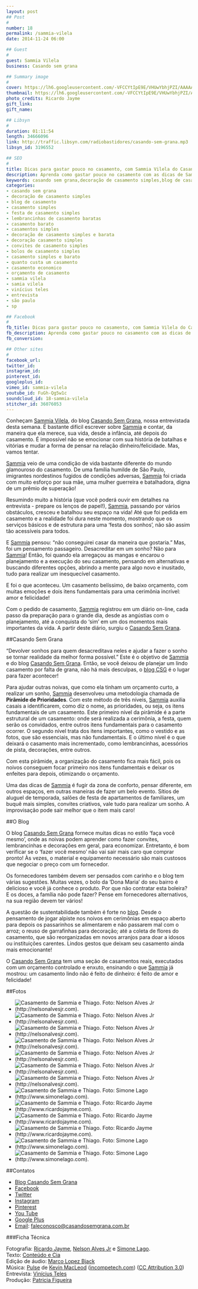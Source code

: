 ```yaml
---
layout: post
## Post
#
number: 18
permalink: /sammia-vilela 
date: 2014-11-24 06:00

## Guest
#
guest: Sammia Vilela
business: Casando sem grana

## Summary image
#
cover: https://lh6.googleusercontent.com/-VFCCYtIpE9E/VHUwYbhjPZI/AAAAAAAABQQ/9GqPVI_Otlg/s800/sammia-vilela-e-thiago.jpg
thumbnail: https://lh6.googleusercontent.com/-VFCCYtIpE9E/VHUwYbhjPZI/AAAAAAAABQQ/9GqPVI_Otlg/s800/sammia-vilela-e-thiago.jpg
photo_credits: Ricardo Jayme
gift_link: 
gift_name: 

## Libsyn
#
duration: 01:11:54
length: 34666096
link: http://traffic.libsyn.com/radiobastidores/casando-sem-grana.mp3
libsyn_id: 3196552

## SEO
#
title: Dicas para gastar pouco no casamento, com Sammia Vilela do Casando Sem Grana
description: Aprenda como gastar pouco no casamento com as dicas de Sammia Vilela do blog Casando Sem Grana.
keywords: casando sem grana,decoração de casamento simples,blog de casamento,casamento simples,festa de casamento simples,lembrancinhas de casamento baratas,casamento barato,casamentos simples,decoração de casamento simples e barata,decoração casamento simples,convites de casamento simples,bolos de casamento simples,casamento simples e barato,quanto custa um casamento,casamento economico,orçamento de casamento,sammia vilela,samia vilela,vinícius teles,entrevista,são paulo,sp
categories:
- casando sem grana
- decoração de casamento simples
- blog de casamento
- casamento simples
- festa de casamento simples
- lembrancinhas de casamento baratas
- casamento barato
- casamentos simples
- decoração de casamento simples e barata
- decoração casamento simples
- convites de casamento simples
- bolos de casamento simples
- casamento simples e barato
- quanto custa um casamento
- casamento economico
- orçamento de casamento
- sammia vilela
- samia vilela
- vinícius teles
- entrevista
- são paulo
- sp

## Facebook
#
fb_title: Dicas para gastar pouco no casamento, com Sammia Vilela do Casando Sem Grana
fb_description: Aprenda como gastar pouco no casamento com as dicas de Sammia Vilela do blog Casando Sem Grana.
fb_conversion: 

## Other sites
#
facebook_url: 
twitter_id: 
instagram_id: 
pinterest_id: 
googleplus_id: 
vimeo_id: sammia-vilela
youtube_id: FuGh-Qg5w1c
soundcloud_id: 18-sammia-vilela
stitcher_id: 36076053
---
```

Conheçam [Sammia Vilela][sv], do blog [Casando Sem Grana][csg], nossa entrevistada desta semana. É bastante difícil escrever sobre [Sammia][sv] e contar, da maneira que ela merece, sua vida, desde a infância, até depois do casamento. É impossível não se emocionar com sua história de batalhas e vitórias e mudar a forma de pensar na relação dinheiro/felicidade. Mas, vamos tentar.

[Sammia][sv] veio de uma condição de vida bastante diferente do mundo glamouroso do casamento. De uma família humilde de São Paulo, imigrantes nordestinos fugidos de condições adversas, [Sammia][sv] foi criada com muito esforço por sua mãe, uma mulher guerreira e batalhadora, digna de um prêmio de superação!

Resumindo muito a história (que você poderá ouvir em detalhes na entrevista - prepare os lenços de papel!), [Sammia][sv], passando por vários obstáculos, cresceu e batalhou seu espaço na vida! Até que foi pedida em casamento e a realidade foi dura neste momento, mostrando que os serviços básicos e de estrutura para uma ‘festa dos sonhos’, não são assim tão acessíveis para todos.

E [Sammia][sv] pensou: “não conseguirei casar da maneira que gostaria.” Mas, foi um pensamento passageiro. Desacreditar em um sonho? Não para [Sammia][sv]! Então, foi quando ela arregaçou as mangas e encarou o planejamento e a execução do seu casamento, pensando em alternativas e buscando diferentes opções, abrindo a mente para algo novo e inusitado, tudo para realizar um inesquecível casamento.

E foi o que aconteceu. Um casamento belíssimo, de baixo orçamento, com muitas emoções e dois itens fundamentais para uma cerimônia incrível: amor e felicidade! 

Com o pedido de casamento, [Sammia][sv] registrou em um diário on-line, cada passo da preparação para o grande dia, desde as angústias com o planejamento, até a conquista do ‘sim’ em um dos momentos mais importantes da vida. A partir deste diário, surgiu o [Casando Sem Grana][csg].

##Casando Sem Grana

“Devolver sonhos para quem desacreditava neles e ajudar a fazer o sonho se tornar realidade da melhor forma possível.” Este é o objetivo de [Sammia][sv] e do blog [Casando Sem Grana][csg]. Então, se você deixou de planejar um lindo casamento por falta de grana, não há mais desculpas, o [blog CSG][csg] é o lugar para fazer acontecer!

Para ajudar outras noivas, que como ela tinham um orçamento curto, a realizar um sonho, [Sammia][sv] desenvolveu uma metodologia chamada de **Pirâmide de Prioridades**. Com este método de três níveis, [Sammia][sv] auxilia casais a identificarem, como diz o nome, as prioridades, ou seja, os itens fundamentais de um casamento. Este primeiro nível da pirâmide é a parte estrutural de um casamento: onde será realizada a cerimônia, a festa, quem serão os convidados, entre outros itens fundamentais para o casamento ocorrer. O segundo nível trata dos itens importantes, como o vestido e as fotos, que são essenciais, mas não fundamentais. E o último nível é o que deixará o casamento mais incrementado, como lembrancinhas, acessórios de pista, decorações, entre outros.

Com esta pirâmide, a organização do casamento fica mais fácil, pois os noivos conseguem focar primeiro nos itens fundamentais e deixar os enfeites para depois, otimizando o orçamento.

Uma das dicas de [Sammia][sv] é fugir da zona de conforto, pensar diferente, em outros espaços, em outras maneiras de fazer um belo evento. Sítios de aluguel de temporada, salões de festa de apartamentos de familiares, um buquê mais simples, convites criativos, vale tudo para realizar um sonho. A improvisação pode sair melhor que o item mais caro!

##O Blog

O blog [Casando Sem Grana][csg] fornece muitas dicas no estilo ‘faça você mesmo’, onde as noivas podem aprender como fazer convites, lembrancinhas e decorações em geral, para economizar. Entretanto, é bom verificar se o ‘fazer você mesmo’ não vai sair mais caro que comprar pronto! Às vezes, o material e equipamento necessário são mais custosos que negociar o preço com um fornecedor.

Os fornecedores também devem ser pensados com carinho e o blog tem várias sugestões. Muitas vezes, o bolo da ‘Dona Maria’ do seu bairro é delicioso e você já conhece o produto. Por que não contratar esta boleira? E os doces, a família não pode fazer? Pense em fornecedores alternativos, na sua região devem ter vários!

A questão de sustentabilidade também é forte no [blog][csg]. Desde o pensamento de jogar alpiste nos noivos em cerimônias em espaço aberto para depois os passarinhos se alimentarem e não passarem mal com o arroz; o reuso de garrafinhas para decoração; até a coleta de flores do casamento, que são reorganizadas em novos arranjos para doar a idosos ou instituições carentes. Lindos gestos que deixam seu casamento ainda mais emocionante!

O [Casando Sem Grana][csg] tem uma seção de casamentos reais, executados com um orçamento controlado e enxuto, ensinando o que [Sammia][sv] já mostrou: um casamento lindo não é feito de dinheiro: é feito de amor e felicidade!

##Fotos

* ![][F01]
* ![][F02]
* ![][F03]
* ![][F04]
* ![][F05]
* ![][F06]
* ![][F07]
* ![][F08]
* ![][F09]
* ![][F10]
* ![][F11]
* ![][F12]
* ![][F13]

##Contatos

* [Blog Casando Sem Grana][csg]  
* [Facebook](https://www.facebook.com/CasandosemGrana)
* [Twitter](https://twitter.com/casandosemgrana)
* [Instagram](http://instagram.com/casandosemgrana)
* [Pinterest](http://www.pinterest.com/casandosemgrana/)
* [You Tube](https://www.youtube.com/user/casandosemgrana)  
* [Google Plus](https://plus.google.com/109096308093675362945)
* [Email][ecsg]: [faleconosco@casandosemgrana.com.br][ecsg]

###Ficha Técnica

Fotografia: [Ricardo Jayme](http://www.ricardojayme.com), [Nelson Alves Jr](http://nelsonalvesjr.com) e [Simone Lago](http://www.simonelago.com).  
Texto: [Conteúdo e Cia][cia]  
Edição de áudio: [Marco Lopez Bjack][m]  
Música: [Pulse][pm] de [Kevin MacLeod][pm] ([incompetech.com][pm]) ([CC Attribution 3.0][CCA])  
Entrevista: [Vinícius Teles][v]  
Produção: [Patricia Figueira][pf]

[m]: https://www.facebook.com/MarcoLopezOficial
[v]: http://www.viniciusteles.com.br
[cia]: http://conteudoecia.com.br
[pf]: http://www.patriciafigueira.com.br
[CCA]: http://creativecommons.org/licenses/by/3.0/
[pm]: http://incompetech.com/music/royalty-free/index.html?isrc=USUAN1100102


[sv]: http://www.casandosemgrana.com.br
[csg]: http://www.casandosemgrana.com.br
[ecsg]: mailto:faleconosco@casandosemgrana.com.br

[F01]: https://lh6.googleusercontent.com/-TCuZJLgY3wk/VHX572_1tDI/AAAAAAAABSI/hWdR6aMv-Mg/s640/cas_sammia_thiago_04022012_1663.jpg "Casamento de Sammia e Thiago. Foto: Nelson Alves Jr (http://nelsonalvesjr.com)."
[F02]: https://lh4.googleusercontent.com/-3umKiCMp1AE/VHX568MP-8I/AAAAAAAABSE/0qoLjngNLfk/s640/cas_sammia_thiago_04022012_1535.jpg "Casamento de Sammia e Thiago. Foto: Nelson Alves Jr (http://nelsonalvesjr.com)."
[F03]: https://lh6.googleusercontent.com/-oNXJv6z2WpI/VHX56IyMTNI/AAAAAAAABR4/pxA-hXn5m3A/s640/cas_sammia_thiago_04022012_1210.jpg "Casamento de Sammia e Thiago. Foto: Nelson Alves Jr (http://nelsonalvesjr.com)."
[F04]: https://lh6.googleusercontent.com/-caQgdlm-0Wg/VHX55doL6bI/AAAAAAAABRw/fW7kCi9DAmM/s640/cas_sammia_thiago_04022012_0717.jpg "Casamento de Sammia e Thiago. Foto: Nelson Alves Jr (http://nelsonalvesjr.com)."
[F05]: https://lh3.googleusercontent.com/-Is4BIgv3x64/VHX53_Ry0_I/AAAAAAAABRo/d6Z6qn3OsZ0/s640/cas_sammia_thiago_04022012_0653.jpg "Casamento de Sammia e Thiago. Foto: Nelson Alves Jr (http://nelsonalvesjr.com)."
[F06]: https://lh6.googleusercontent.com/-FO7vBVvxFss/VHX526JlnNI/AAAAAAAABRg/PaOSSveZMj0/s640/cas_sammia_thiago_04022012_0629.jpg "Casamento de Sammia e Thiago. Foto: Nelson Alves Jr (http://nelsonalvesjr.com)."
[F07]: https://lh4.googleusercontent.com/-VyJTr59pluQ/VHX52P4uG8I/AAAAAAAABRc/ogCwarxMgvU/s640/cas_sammia_thiago_04022012_0556.jpg "Casamento de Sammia e Thiago. Foto: Nelson Alves Jr (http://nelsonalvesjr.com)."
[F08]: https://lh6.googleusercontent.com/-_un1Y3ZfmeM/VHX5y4L9leI/AAAAAAAABQ8/yUaLqS78ZWE/s640/266189_2328745195033_1184761516_o.jpg "Casamento de Sammia e Thiago. Foto: Simone Lago (http://www.simonelago.com)."
[F09]: https://lh3.googleusercontent.com/-_zQ9XFg9S-4/VHX5yAhtsaI/AAAAAAAABQ4/7NK4hVYrpVo/s640/14772499275_8425d934b4_b.jpg "Casamento de Sammia e Thiago. Foto: Ricardo Jayme (http://www.ricardojayme.com)."
[F10]: https://lh6.googleusercontent.com/-gnz7UTJ6vYU/VHX5yRdDjxI/AAAAAAAABRA/N_Pw2qoRBUg/s640/14769419101_eba3ac0128_b.jpg "Casamento de Sammia e Thiago. Foto: Ricardo Jayme (http://www.ricardojayme.com)."
[F11]: https://lh4.googleusercontent.com/-6U0cC0W3wOU/VHX5v_t7qgI/AAAAAAAABQo/KCGQ4FEKeTo/s640/14749480256_93252a3da6_b.jpg "Casamento de Sammia e Thiago. Foto: Ricardo Jayme (http://www.ricardojayme.com)."
[F12]: https://lh5.googleusercontent.com/-X2DyNMdLlUc/VHX5z1A4ajI/AAAAAAAABRI/W79SZa8Lx-8/s640/329407_2328748075105_1110884514_o.jpg "Casamento de Sammia e Thiago. Foto: Simone Lago (http://www.simonelago.com)."
[F13]: https://lh4.googleusercontent.com/-QLCa057TUCM/VHX51p1EnfI/AAAAAAAABRQ/KFV0sSCUJfs/s640/616177_2328744275010_1553095347_o.jpg "Casamento de Sammia e Thiago. Foto: Simone Lago (http://www.simonelago.com)."

